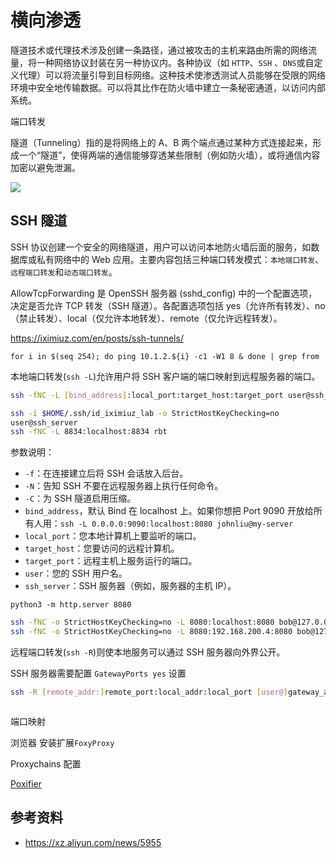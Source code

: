 # 横向渗透

隧道技术或代理技术涉及创建一条路径，通过被攻击的主机来路由所需的网络流量，将一种网络协议封装在另一种协议内。各种协议（如 `HTTP`、`SSH` 、`DNS`或自定义代理）可以将流量引导到目标网络。这种技术使渗透测试人员能够在受限的网络环境中安全地传输数据。可以将其比作在防火墙中建立一条秘密通道，以访问内部系统。

端口转发

隧道（Tunneling）指的是将网络上的 A、B 两个端点通过某种方式连接起来，形成一个“隧道”，使得两端的通信能够穿透某些限制（例如防火墙），或将通信内容加密以避免泄漏。

![](https://johnliu55.tw/ssh-tunnel/images/tunneling.png)

## SSH 隧道

SSH 协议创建一个安全的网络隧道，用户可以访问本地防火墙后面的服务，如数据库或私有网络中的 Web 应用。主要内容包括三种端口转发模式：`本地端口转发`、`远程端口转发`和`动态端口转发`。

AllowTcpForwarding 是 OpenSSH 服务器 (sshd_config) 中的一个配置选项，决定是否允许 TCP 转发（SSH 隧道）。各配置选项包括 yes（允许所有转发）、no（禁止转发）、local（仅允许本地转发）、remote（仅允许远程转发）。

<https://iximiuz.com/en/posts/ssh-tunnels/>

`for i in $(seq 254); do ping 10.1.2.${i} -c1 -W1 8 & done | grep from`

本地端口转发(`ssh -L`)允许用户将 SSH 客户端的端口映射到远程服务器的端口。

```bash
ssh -fNC -L [bind_address]:local_port:target_host:target_port user@ssh_server

ssh -i $HOME/.ssh/id_iximiuz_lab -o StrictHostKeyChecking=no
user@ssh_server
ssh -fNC -L 8834:localhost:8834 rbt
```

参数说明：

- `-f`：在连接建立后将 SSH 会话放入后台。
- `-N`：告知 SSH 不要在远程服务器上执行任何命令。
- `-C`：为 SSH 隧道启用压缩。
- `bind_address`，默认 Bind 在 localhost 上。如果你想把 Port 9090 开放给所有人用：`ssh -L 0.0.0.0:9090:localhost:8080 johnliu@my-server`
- `local_port`：您本地计算机上要监听的端口。
- `target_host`：您要访问的远程计算机。
- `target_port`：远程主机上服务运行的端口。
- `user`：您的 SSH 用户名。
- `ssh_server`：SSH 服务器（例如，服务器的主机 IP）。

`python3 -m http.server 8080`

```bash
ssh -fNC -o StrictHostKeyChecking=no -L 8080:localhost:8080 bob@127.0.0.1 -p 2222
ssh -fNC -o StrictHostKeyChecking=no -L 8080:192.168.200.4:8080 bob@127.0.0.1 -p 2222
```

远程端口转发(`ssh -R`)则使本地服务可以通过 SSH 服务器向外界公开。

SSH 服务器需要配置 `GatewayPorts yes` 设置

```bash
ssh -R [remote_addr:]remote_port:local_addr:local_port [user@]gateway_addr
```

```
```

端口映射

浏览器 安装扩展`FoxyProxy`

Proxychains 配置

[Poxifier](https://www.proxifier.com/)

## 参考资料

- <https://xz.aliyun.com/news/5955>
